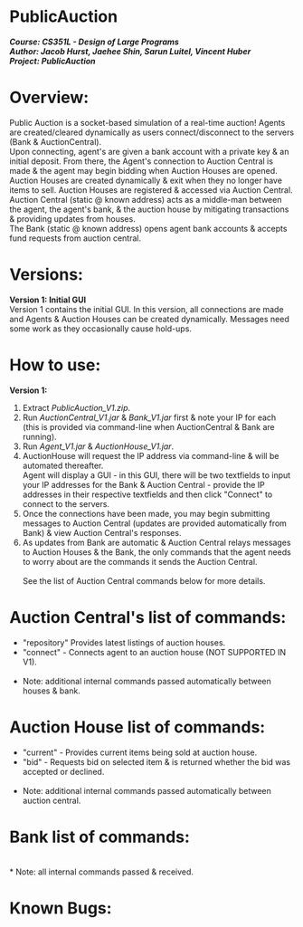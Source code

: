 # PublicAuction
<b>***Course: CS351L - Design of Large Programs<br>
Author: Jacob Hurst, Jaehee Shin, Sarun Luitel, Vincent Huber<br>
Project: PublicAuction***</b><br>

# Overview:
Public Auction is a socket-based simulation of a real-time auction! Agents are created/cleared dynamically as users connect/disconnect to the servers (Bank & AuctionCentral).<br>
Upon connecting, agent's are given a bank account with a private key & an initial deposit. From there, the Agent's connection to Auction Central is made & the agent may begin bidding when Auction Houses are opened. <br>
Auction Houses are created dynamically & exit when they no longer have items to sell. Auction Houses are registered & accessed via Auction Central. <br>
Auction Central (static @ known address) acts as a middle-man between the agent, the agent's bank, & the auction house by mitigating transactions & providing updates from houses. <br>
The Bank (static @ known address) opens agent bank accounts & accepts fund requests from auction central. <br>

# Versions:
<b>Version 1: Initial GUI </b><br>
Version 1 contains the initial GUI. In this version, all connections are made and Agents & Auction Houses can be created dynamically. Messages need some work as they occasionally cause hold-ups. <br>

# How to use:
<b>Version 1:</b><br>
1) Extract *PublicAuction_V1.zip*. <br>
2) Run *AuctionCentral_V1.jar* & *Bank_V1.jar* first & note your IP for each (this is provided via command-line when AuctionCentral & Bank are running). <br>
3) Run *Agent_V1.jar* & *AuctionHouse_V1.jar*. <br>
4) AuctionHouse will request the IP address via command-line & will be automated thereafter. <br>
Agent will display a GUI - in this GUI, there will be two textfields to input your IP addresses for the Bank & Auction Central - provide the IP addresses in their respective textfields and then click "Connect" to connect to the servers. <br>
5) Once the connections have been made, you may begin submitting messages to Auction Central (updates are provided automatically from Bank) & view Auction Central's responses. <br>
6) As updates from Bank are automatic & Auction Central relays messages to Auction Houses & the Bank, the only commands that the agent needs to worry about are the commands it sends the Auction Central. <br><br>
See the list of Auction Central commands below for more details. <br>

# Auction Central's list of commands:
* "repository"  Provides latest listings of auction houses. <br>
* "connect" - Connects agent to an auction house (NOT SUPPORTED IN V1). <br><br>
* Note: additional internal commands passed automatically between houses & bank. <br>

# Auction House list of commands:
* "current" - Provides current items being sold at auction house. <br>
* "bid" - Requests bid on selected item & is returned whether the bid was accepted or declined. <br><br>
* Note: additional internal commands passed automatically between auction central. <br>

# Bank list of commands:
<br>
* Note: all internal commands passed & received.

# Known Bugs:
<br>
